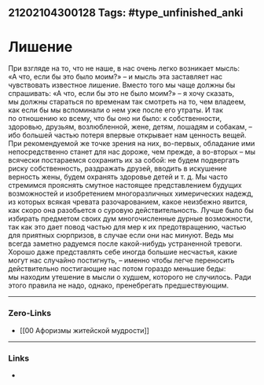21202104300128
Tags: #type_unfinished_anki
---
# Лишение

При взгляде на то, что не наше, в нас очень легко возникает мысль: «А что, если бы это было моим?» – и мысль эта заставляет нас чувствовать известное лишение. Вместо того мы чаще должны бы спрашивать: «А что, если бы это не было моим?» – я хочу сказать, мы должны стараться по временам так смотреть на то, чем владеем, как если бы мы вспоминали о нем уже после его утраты. И так по отношению ко всему, что бы оно ни было: к собственности, здоровью, друзьям, возлюбленной, жене, детям, лошадям и собакам, – ибо большей частью потеря впервые открывает нам ценность вещей. При рекомендуемой же точке зрения на них, во-первых, обладание ими непосредственно станет для нас дороже, чем прежде, а во-вторых – мы всячески постараемся сохранить их за собой: не будем подвергать риску собственность, раздражать друзей, вводить в искушение верность жены, будем охранять здоровье детей и т. д. Мы часто стремимся прояснять смутное настоящее представлением будущих возможностей и изобретением многоразличных химерических надежд, из которых всякая чревата разочарованием, какое неизбежно явится, как скоро она разобьется о суровую действительность. Лучше было бы избирать предметом своих дум многочисленные дурные возможности, так как это дает повод частью для мер к их предотвращению, частью для приятных сюрпризов, в случае если они нас минуют. Ведь мы всегда заметно радуемся после какой-нибудь устраненной тревоги. Хорошо даже представлять себе иногда большие несчастья, какие могут нас случайно постигнуть, – именно чтобы легче переносить действительно постигающие нас потом гораздо меньшие беды: мы находим утешение в мысли о худшем, которого не случилось. Ради этого правила не надо, однако, пренебрегать предшествующим.

---
### Zero-Links
- [[00 Афоризмы житейской мудрости]]
---
### Links
-